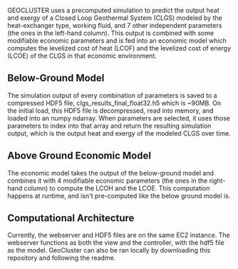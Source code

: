 GEOCLUSTER uses a precomputed simulation to predict the output heat and exergy of a Closed Loop Geothermal System (CLGS) modeled by the heat-exchanger type, working fluid, and 7 other independent parameters (the ones in the left-hand column). This output is combined with some modifiable economic parameters and is fed into an economic model which computes the levelized cost of heat (LCOF) and the levelized cost of energy (LCOE) of the CLGS in that economic environment.

## Below-Ground Model

The simulation output of every combination of parameters is saved to a compressed HDF5 file, clgs_results_final_float32.h5 which is ~90MB. On the initial load, this HDF5 file is decompressed, read into memory, and loaded into an numpy ndarray. When parameters are selected, it uses those parameters to index into that array and return the resulting simulation output, which is the output heat and exergy of the modeled CLGS over time.

## Above Ground Economic Model

The economic model takes the output of the below-ground model and combines it with 4 modifiable economic parameters (the ones in the right-hand column) to compute the LCOH and the LCOE. This computation happens at runtime, and isn't pre-computed like the below ground model is.

## Computational Architecture

Currently, the webserver and HDF5 files are on the same EC2 instance. The webserver functions as both the view and the controller, with the hdf5 file as the model. GeoCluster can also be ran locally by downloading this repository and following the readme.
